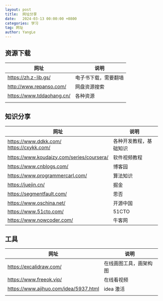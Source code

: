 ```yaml
---
layout: post
title:  网址分享
date:   2024-03-13 00:00:00 +0800
categories: 学习
tag: 网址
author: YangLe
---
```




## 资源下载

| 网址                      | 说明                 |
| ------------------------- | -------------------- |
| https://zh.z-lib.gs/      | 电子书下载，需要翻墙 |
| http://www.repanso.com/   | 网盘资源搜索         |
| https://www.tddaohang.cn/ | 各种资源             |
|                           |                      |



## 知识分享

| 网址                                          | 说明                   |
| --------------------------------------------- | ---------------------- |
| https://www.ddkk.com/<br />https://cxykk.com/ | 各种开发教程，基础知识 |
| https://www.koudaizy.com/series/coursera/     | 软件视频教程           |
| https://www.cnblogs.com/                      | 博客园                 |
| https://www.programmercarl.com/               | 算法知识               |
| https://juejin.cn/                            | 掘金                   |
| https://segmentfault.com/                     | 思否                   |
| https://www.oschina.net/                      | 开源中国               |
| https://www.51cto.com/                        | 51CTO                  |
| https://www.nowcoder.com/                     | 牛客网                 |



## 工具

| 网址                                  | 说明                   |
| ------------------------------------- | ---------------------- |
| https://excalidraw.com/               | 在线画图工具，画架构图 |
| https://www.freeok.vip/               | 在线看视频             |
| https://www.ajihuo.com/idea/5937.html | idea 激活              |
|                                       |                        |



